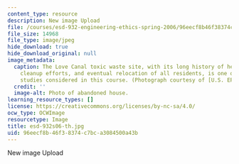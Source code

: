 ```yaml
---
content_type: resource
description: New image Upload
file: /courses/esd-932-engineering-ethics-spring-2006/96eecf8b46f38374c7bca3084500a43b_esd-932s06-th.jpg
file_size: 14968
file_type: image/jpeg
hide_download: true
hide_download_original: null
image_metadata:
  caption: The Love Canal toxic waste site, with its long history of health effects,
    cleanup efforts, and eventual relocation of all residents, is one of the case
    studies considered in this course. (Photograph courtesy of [U.S. EPA](http://www.epa.gov/).)
  credit: ''
  image-alt: Photo of abandoned house.
learning_resource_types: []
license: https://creativecommons.org/licenses/by-nc-sa/4.0/
ocw_type: OCWImage
resourcetype: Image
title: esd-932s06-th.jpg
uid: 96eecf8b-46f3-8374-c7bc-a3084500a43b
---
```

New image Upload